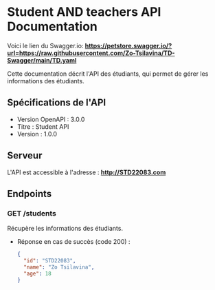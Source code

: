 # Student AND teachers API Documentation

Voici le lien du Swagger.io: **https://petstore.swagger.io/?url=https://raw.githubusercontent.com/Zo-Tsilavina/TD-Swagger/main/TD.yaml**

Cette documentation décrit l'API des étudiants, qui permet de gérer les informations des étudiants.

## Spécifications de l'API

- Version OpenAPI : 3.0.0
- Titre : Student API
- Version : 1.0.0

## Serveur

L'API est accessible à l'adresse : **http://STD22083.com**

## Endpoints

### GET /students

Récupère les informations des étudiants.

- Réponse en cas de succès (code 200) :

  ```json
  {
    "id": "STD22083",
    "name": "Zo Tsilavina",
    "age": 18
  }